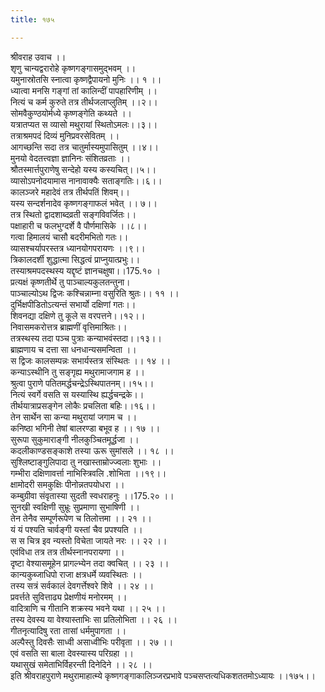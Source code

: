 ```yaml
---
title: १७५

---
```

श्रीवराह उवाच ।।  
शृणु चान्यद्वरारोहे कृष्णगङ्गासमुद्भवम् ।।  
यमुनास्रोतसि स्नात्वा कृष्णद्वैपायनो मुनिः ।। १ ।।  
ध्यात्वा मनसि गङ्गां तां कालिन्दीं पापहारिणीम् ।।  
नित्यं च कर्म कुरुते तत्र तीर्थजलाप्लुतिम् ।।२।।  
सोमवैकुण्ठयोर्मध्ये कृष्णङ्गेति कथ्यते ।।  
यत्रातप्यत स व्यासो मथुरायां स्थितोऽमलः।।३।।  
तत्राश्रमपदं दिव्यं मुनिप्रवरसेवितम् ।।  
आगच्छन्ति सदा तत्र चातुर्मास्यमुपासितुम् ।।४।।  
मुनयो वेदतत्त्वज्ञा ज्ञानिनः संशितव्रताः ।।  
श्रौतस्मार्त्तपुराणेषु सन्देहो यस्य कस्यचित्।।५।।  
व्यासोऽपनोदयामास नानावाक्यैः सताङ्गतिः।।६।।  
कालञ्जरे महादेवं तत्र तीर्थपतिं शिवम्।।  
यस्य सन्दर्शनादेव कृष्णगङ्गाफलं भवेत् ।। ७।।  
तत्र स्थितो द्वादशाब्दव्रती सङ्गविवर्जितः।।  
पक्षाहारी च फलभुग्दर्शे वै पौर्णमासिके ।।८।।  
गत्वा हिमालयं चासौ बदरीमभितो गतः।।  
व्यासश्चर्यापरस्तत्र ध्यानयोगपरायणः ।।९।।  
त्रिकालदर्शी शुद्धात्मा सिद्धत्वं प्राप्नुयात्प्रभुः।।  
तस्याश्रमपदस्थस्य यद्दृष्टं ज्ञानचक्षुषा।।175.१० ।  
प्रत्यक्षं कृष्णतीर्थे तु पाञ्चाल्यकुलतन्तुना।  
पाञ्चाल्योऽथ द्विजः कश्चिन्नाम्ना वसुरिति श्रुतः।। ११ ।।  
दुर्भिक्षपीडितोऽत्यन्तं सभार्यो दक्षिणां गतः।।  
शिवनद्या दक्षिणे तु कूले स वरपत्तने।।१२।।  
निवासमकरोत्तत्र ब्राह्मणीं वृत्तिमाश्रितः।।  
तत्रस्थस्य तदा पञ्च पुत्राः कन्याभवंस्तदा।।१३।।  
ब्राह्मणाय च दत्ता सा धनधान्यसमन्विता ।।  
स द्विजः कालसम्पन्नः सभार्यस्तत्र संस्थितः ।। १४ ।।  
कन्याऽस्थीनि तु सङ्गृह्य मथुरामाजगाम ह ।।  
श्रुत्वा पुराणे पतितमर्द्धचन्द्रेऽस्थिपातनम्।।१५।।  
नित्यं स्वर्गे वसति स यस्यास्थि ह्यर्द्धचन्द्रके।।  
तीर्थयात्राप्रसङ्गेन लोकैः प्रचलिता बहिः।।१६।।  
तेन सार्थेन सा कन्या मथुरायां जगाम च ।।  
कनिष्ठा भगिनी तेषां बालरण्डा बभूव ह ।। १७ ।।  
सुरूपा सुकुमाराङ्गी नीलकुञ्चितमूर्द्धजा ।।  
कदलीकाण्डसङ्काशे तस्या ऊरू सुमांसले ।। १८ ।।  
सुश्लिष्टाङ्गुलिपादा तु नखास्ताम्रोज्ज्वलाः शुभाः ।।  
गम्भीरा दक्षिणावर्त्ता नाभिस्त्रिवलि .शोभिता ।।१९।।  
क्षामोदरी समकुक्षिः पीनोन्नतपयोधरा ।।  
कम्बुग्रीवा संवृतास्या सुदती स्वधराहनुः ।।175.२० ।।  
सुनखी स्वक्षिणी सुभ्रूः सुप्रमाणा सुभाषिणी ।।  
तेन तेनैव सम्पूर्णरूपेण च तिलोत्तमा ।। २१ ।।  
यं यं पश्यति चार्वङ्गी यस्तां चैव प्रपश्यति ।।  
स स चित्र इव न्यस्तो विचेता जायते नरः ।। २२ ।।  
एवंविधा तत्र तत्र तीर्थस्नानपरायणा ।।  
दृष्टा वेश्यासमूहेन प्रागल्भ्येन तदा क्वचित् ।। २३ ।।  
कान्यकुब्जाधिपो राजा क्षत्रधर्मे व्यवस्थितः ।।  
तस्य सत्रं सर्वकालं देवगर्त्तेश्वरे शिवे ।। २४ ।।  
प्रवर्त्तते सुवित्ताढ्य प्रेक्षणीयं मनोरमम् ।।  
वादित्राणि च गीतानि शक्रस्य भवने यथा ।। २५ ।।  
तस्य देवस्य या वेश्यास्ताभिः सा प्रतिलोभिता ।। २६ ।।  
गीतनृत्यादिषु रता तासां धर्ममुपागता ।।  
अल्पैस्तु दिवसैः साध्वी असाध्वीभिः परीवृता ।। २७ ।।  
एवं वसति सा बाला देवस्यास्य परिग्रहा ।।  
यथासुखं समेताभिर्विहरन्ती दिनेदिने ।। २८ ।।  
इति श्रीवराहपुराणे मथुरामाहात्म्ये कृष्णगङ्गाकालिञ्जरप्रभावे पञ्चसप्तत्यधिकशततमोऽध्यायः ।।१७५।।